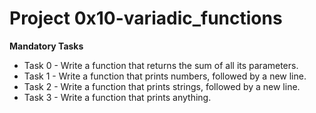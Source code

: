 # Project 0x10-variadic_functions

**Mandatory Tasks**

- Task 0 - Write a function that returns the sum of all its parameters.
- Task 1 - Write a function that prints numbers, followed by a new line.
- Task 2 - Write a function that prints strings, followed by a new line.
- Task 3 - Write a function that prints anything.